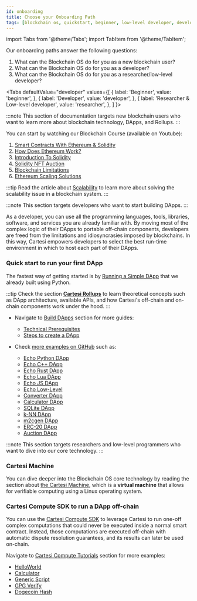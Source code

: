 ```yaml
---
id: onboarding
title: Choose your Onboarding Path
tags: [blockchain os, quickstart, beginner, low-level developer, developer, researcher, learn, build]
---
```


import Tabs from '@theme/Tabs';
import TabItem from '@theme/TabItem';

Our onboarding paths answer the following questions:

1. What can the Blockchain OS do for you as a new blockchain user?
2. What can the Blockchain OS do for you as a developer?
3. What can the Blockchain OS do for you as a researcher/low-level developer?


<Tabs
  defaultValue="developer"
  values={[
    { label: 'Beginner', value: 'beginner', },
    { label: 'Developer', value: 'developer', },
    { label: 'Researcher & Low-level developer', value: 'researcher', },
  ]
}>
<TabItem value="beginner">

:::note
This section of documentation targets new blockchain users who want to learn more about blockchain technology, DApps, and Rollups.
:::

You can start by watching our Blockchain Course (available on Youtube):
1. [Smart Contracts With Ethereum & Solidity](https://www.youtube.com/watch?v=8kEBwJt2YLM)
2. [How Does Ethereum Work?](https://www.youtube.com/watch?v=EsjfV_9qY6g)
3. [Introduction To Solidity](https://www.youtube.com/watch?v=zwC2FQcSpK4)
4. [Solidity NFT Auction](https://www.youtube.com/watch?v=t_vTQEQVCkQ)
5. [Blockchain Limitations](https://www.youtube.com/watch?v=yZO5Mnr7hl8)
6. [Ethereum Scaling Solutions ](https://www.youtube.com/watch?v=REj6fj7AxbI)

:::tip
Read the article about [Scalability](../new-to-cartesi/scalability.md) to learn more about solving the scalability issue in a blockchain system.
:::

</TabItem>
<TabItem value="developer">

:::note
This section targets developers who want to start building DApps.
:::

As a developer, you can use all the programming languages, tools, libraries, software, and services you are already familiar with. By moving most of the complex logic of their DApps to portable off-chain components, developers are freed from the limitations and idiosyncrasies imposed by blockchains. In this way, Cartesi empowers developers to select the best run-time environment in which to host each part of their DApps.

<h3> Quick start to run your first DApp </h3>

The fastest way of getting started is by [Running a Simple DApp](/cartesi-rollups/build-dapps/run-dapp) that we already built using Python.

:::tip
Check the section [**Cartesi Rollups**](/cartesi-rollups/overview) to learn theoretical concepts such as DApp architecture, available APIs, and how Cartesi's off-chain and on-chain components work under the hood.
:::

* Navigate to [Build DApps](/cartesi-rollups/build-dapps/overview) section for more guides:
  * [Technical Prerequisites](/cartesi-rollups/build-dapps/requirements)
  * [Steps to create a DApp](/cartesi-rollups/build-dapps/create-dapp)

* Check [more examples on GitHub](https://github.com/cartesi/rollups-examples#examples) such as:
  * [Echo Python DApp](https://github.com/cartesi/rollups-examples/blob/main/echo-python)
  * [Echo C++ DApp](https://github.com/cartesi/rollups-examples/blob/main/echo-cpp)
  * [Echo Rust DApp](https://github.com/cartesi/rollups-examples/blob/main/echo-rust)
  * [Echo Lua DApp](https://github.com/cartesi/rollups-examples/blob/main/echo-lua)
  * [Echo JS DApp](https://github.com/cartesi/rollups-examples/blob/main/echo-js)
  * [Echo Low-Level](https://github.com/cartesi/rollups-examples/blob/main/echo-low-level)
  * [Converter DApp](https://github.com/cartesi/rollups-examples/blob/main/converter)
  * [Calculator DApp](https://github.com/cartesi/rollups-examples/blob/main/calculator)
  * [SQLite DApp](https://github.com/cartesi/rollups-examples/blob/main/sqlite)
  * [k-NN DApp](https://github.com/cartesi/rollups-examples/blob/main/knn)
  * [m2cgen DApp](https://github.com/cartesi/rollups-examples/blob/main/m2cgen)
  * [ERC-20 DApp](https://github.com/cartesi/rollups-examples/blob/main/erc20)
  * [Auction DApp](https://github.com/cartesi/rollups-examples/blob/main/auction)

</TabItem>
<TabItem value="researcher">

:::note
This section targets researchers and low-level programmers who want to dive into our core technology.
:::

<h3> Cartesi Machine </h3>

You can dive deeper into the Blockchain OS core technology by reading the section about [the Cartesi Machine](/machine/intro.md), which is a **virtual machine** that allows for verifiable computing using a Linux operating system.

<h3> Cartesi Compute SDK to run a DApp off-chain </h3>

You can use the [Cartesi Compute SDK](/compute/overview) to leverage Cartesi to run one-off complex computations that could never be executed inside a normal smart contract. Instead, those computations are executed off-chain with automatic dispute resolution guarantees, and its results can later be used on-chain.

Navigate to [Cartesi Compute Tutorials](/compute/tutorials/) section for more examples:
* [HelloWorld](/compute/tutorials/helloworld)
* [Calculator](/compute/tutorials/calculator)
* [Generic Script](/compute/tutorials/generic-script)
* [GPG Verify](/compute/tutorials/gpg-verify)
* [Dogecoin Hash](/compute/tutorials/dogecoin-hash)

</TabItem>
</Tabs>
<br/>

